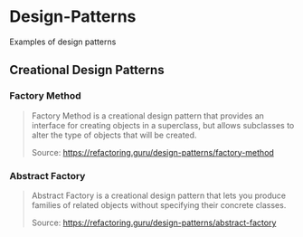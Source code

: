 # Design-Patterns
Examples of design patterns

## Creational Design Patterns

### Factory Method
>Factory Method is a creational design pattern that provides an interface for creating objects in a superclass,
>but allows subclasses to alter the type of objects that will be created.
> 
>Source: https://refactoring.guru/design-patterns/factory-method

### Abstract Factory
> Abstract Factory is a creational design pattern that lets you produce families of related objects
> without specifying their concrete classes.
> 
> Source: https://refactoring.guru/design-patterns/abstract-factory